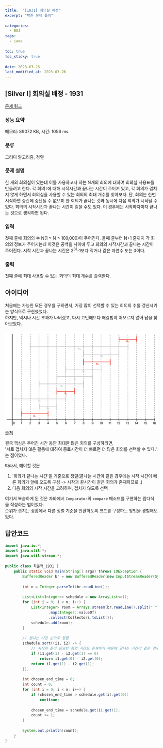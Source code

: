 ```yaml
---
title:  "[1931] 회의실 배정"
excerpt: "백준 문제 풀이"

categories:
  - BOJ
tags:
  - java

toc: true
toc_sticky: true

date: 2023-03-26
last_modified_at: 2023-03-26
---
```

## [Silver I] 회의실 배정 - 1931 

[문제 링크](https://www.acmicpc.net/problem/1931) 

### 성능 요약

메모리: 89072 KB, 시간: 1056 ms

### 분류

그리디 알고리즘, 정렬

### 문제 설명

<p>한 개의 회의실이 있는데 이를 사용하고자 하는 N개의 회의에 대하여 회의실 사용표를 만들려고 한다. 각 회의 I에 대해 시작시간과 끝나는 시간이 주어져 있고, 각 회의가 겹치지 않게 하면서 회의실을 사용할 수 있는 회의의 최대 개수를 찾아보자. 단, 회의는 한번 시작하면 중간에 중단될 수 없으며 한 회의가 끝나는 것과 동시에 다음 회의가 시작될 수 있다. 회의의 시작시간과 끝나는 시간이 같을 수도 있다. 이 경우에는 시작하자마자 끝나는 것으로 생각하면 된다.</p>

### 입력 

 <p>첫째 줄에 회의의 수 N(1 ≤ N ≤ 100,000)이 주어진다. 둘째 줄부터 N+1 줄까지 각 회의의 정보가 주어지는데 이것은 공백을 사이에 두고 회의의 시작시간과 끝나는 시간이 주어진다. 시작 시간과 끝나는 시간은 2<sup>31</sup>-1보다 작거나 같은 자연수 또는 0이다.</p>

### 출력 

 <p>첫째 줄에 최대 사용할 수 있는 회의의 최대 개수를 출력한다.</p>


## 아이디어
처음에는 가능한 모든 경우를 구하면서, 가장 많이 선택할 수 있는 회의의 수를 갱신시키는 방식으로 구현했었다.  
하지만, 역시나 시간 초과가 나버렸고, 다시 고민해보다 해결법이 떠오르지 않아 답을 찾아보았다.  

![image](/assets/images/boj/1931.png)  
[출처](https://st-lab.tistory.com/145)  

결국 핵심은 주어진 시간 동안 최대한 많은 회의를 구성하려면,  
'서로 겹치지 않은 활동에 대하여 종료시간이 더 빠르면 더 많은 회의를 선택할 수 있다.' 는 점이었다.  

따라서, 해야할 것은 
1. '회의가 끝나는 시간'을 기준으로 정렬(끝나는 시간이 같은 경우에는 시작 시간이 빠른 회의가 앞에 오도록 구성 -> 시작과 끝시간이 같은 회의가 존재하므로..)  
2. 다음 회의의 시작 시간을 고려하여, 겹치지 않도록 선택  

여기서 복습하게 된 것은 자바에서 `Comparator`의 `compare` 메소드를 구현하는 람다식을 작성하는 법이었다.  
순위가 겹치는 상황에서 다른 정렬 기준을 반환하도록 코드를 구성하는 방법을 경험해보았다.  


## 답안코드
```java
import java.io.*;
import java.util.*;
import java.util.stream.*;

public class 최준혁_1931 {
    public static void main(String[] args) throws IOException {
        BufferedReader br = new BufferedReader(new InputStreamReader(System.in));

        int n = Integer.parseInt(br.readLine());

        List<List<Integer>> schedule = new ArrayList<>();
        for (int i = 0; i < n; i++) {
            List<Integer> room = Arrays.stream(br.readLine().split(" "))
                    .map(Integer::valueOf)
                    .collect(Collectors.toList());
            schedule.add(room);
        }

        // 끝나는 시간 순으로 정렬
        schedule.sort((i1, i2) -> {
            // 시작과 끝이 동일한 회의 시간도 존재하기 때문에 끝나는 시간이 같은 경우 시작 시간이 빠른 회의가 앞에 오도록 정렬해야 함
            if (i1.get(1) - i2.get(1) == 0)
                return i1.get(0) - i2.get(0);
            return i1.get(1) - i2.get(1);
        });

        int chosen_end_time = 0;
        int count = 0;
        for (int i = 0; i < n; i++) {
            if (chosen_end_time > schedule.get(i).get(0))
                continue;

            chosen_end_time = schedule.get(i).get(1);
            count += 1;
        }

        System.out.println(count);
    }
}
```